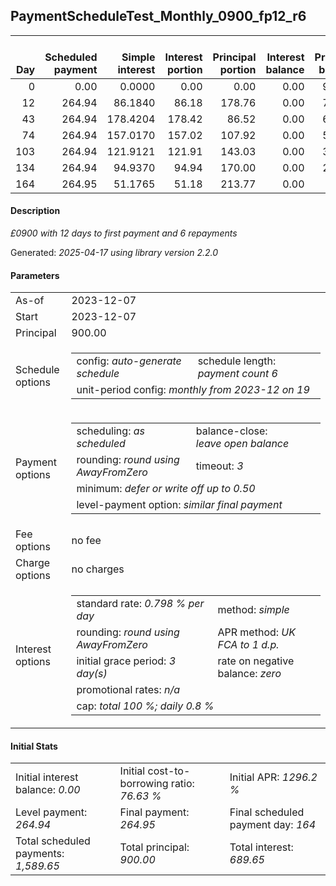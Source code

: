 <h2>PaymentScheduleTest_Monthly_0900_fp12_r6</h2>
<table>
    <thead style="vertical-align: bottom;">
        <th style="text-align: right;">Day</th>
        <th style="text-align: right;">Scheduled payment</th>
        <th style="text-align: right;">Simple interest</th>
        <th style="text-align: right;">Interest portion</th>
        <th style="text-align: right;">Principal portion</th>
        <th style="text-align: right;">Interest balance</th>
        <th style="text-align: right;">Principal balance</th>
        <th style="text-align: right;">Total simple interest</th>
        <th style="text-align: right;">Total interest</th>
        <th style="text-align: right;">Total principal</th>
    </thead>
    <tr style="text-align: right;">
        <td class="ci00">0</td>
        <td class="ci01" style="white-space: nowrap;">0.00</td>
        <td class="ci02">0.0000</td>
        <td class="ci03">0.00</td>
        <td class="ci04">0.00</td>
        <td class="ci05">0.00</td>
        <td class="ci06">900.00</td>
        <td class="ci07">0.0000</td>
        <td class="ci08">0.00</td>
        <td class="ci09">0.00</td>
    </tr>
    <tr style="text-align: right;">
        <td class="ci00">12</td>
        <td class="ci01" style="white-space: nowrap;">264.94</td>
        <td class="ci02">86.1840</td>
        <td class="ci03">86.18</td>
        <td class="ci04">178.76</td>
        <td class="ci05">0.00</td>
        <td class="ci06">721.24</td>
        <td class="ci07">86.1840</td>
        <td class="ci08">86.18</td>
        <td class="ci09">178.76</td>
    </tr>
    <tr style="text-align: right;">
        <td class="ci00">43</td>
        <td class="ci01" style="white-space: nowrap;">264.94</td>
        <td class="ci02">178.4204</td>
        <td class="ci03">178.42</td>
        <td class="ci04">86.52</td>
        <td class="ci05">0.00</td>
        <td class="ci06">634.72</td>
        <td class="ci07">264.6044</td>
        <td class="ci08">264.60</td>
        <td class="ci09">265.28</td>
    </tr>
    <tr style="text-align: right;">
        <td class="ci00">74</td>
        <td class="ci01" style="white-space: nowrap;">264.94</td>
        <td class="ci02">157.0170</td>
        <td class="ci03">157.02</td>
        <td class="ci04">107.92</td>
        <td class="ci05">0.00</td>
        <td class="ci06">526.80</td>
        <td class="ci07">421.6214</td>
        <td class="ci08">421.62</td>
        <td class="ci09">373.20</td>
    </tr>
    <tr style="text-align: right;">
        <td class="ci00">103</td>
        <td class="ci01" style="white-space: nowrap;">264.94</td>
        <td class="ci02">121.9121</td>
        <td class="ci03">121.91</td>
        <td class="ci04">143.03</td>
        <td class="ci05">0.00</td>
        <td class="ci06">383.77</td>
        <td class="ci07">543.5334</td>
        <td class="ci08">543.53</td>
        <td class="ci09">516.23</td>
    </tr>
    <tr style="text-align: right;">
        <td class="ci00">134</td>
        <td class="ci01" style="white-space: nowrap;">264.94</td>
        <td class="ci02">94.9370</td>
        <td class="ci03">94.94</td>
        <td class="ci04">170.00</td>
        <td class="ci05">0.00</td>
        <td class="ci06">213.77</td>
        <td class="ci07">638.4705</td>
        <td class="ci08">638.47</td>
        <td class="ci09">686.23</td>
    </tr>
    <tr style="text-align: right;">
        <td class="ci00">164</td>
        <td class="ci01" style="white-space: nowrap;">264.95</td>
        <td class="ci02">51.1765</td>
        <td class="ci03">51.18</td>
        <td class="ci04">213.77</td>
        <td class="ci05">0.00</td>
        <td class="ci06">0.00</td>
        <td class="ci07">689.6470</td>
        <td class="ci08">689.65</td>
        <td class="ci09">900.00</td>
    </tr>
</table>
<h4>Description</h4>
<p><i>£0900 with 12 days to first payment and 6 repayments</i></p>
<p>Generated: <i>2025-04-17 using library version 2.2.0</i></p>
<h4>Parameters</h4>
<table>
    <tr>
        <td>As-of</td>
        <td>2023-12-07</td>
    </tr>
    <tr>
        <td>Start</td>
        <td>2023-12-07</td>
    </tr>
    <tr>
        <td>Principal</td>
        <td>900.00</td>
    </tr>
    <tr>
        <td>Schedule options</td>
        <td>
            <table>
                <tr>
                    <td>config: <i>auto-generate schedule</i></td>
                    <td>schedule length: <i><i>payment count</i> 6</i></td>
                </tr>
                <tr>
                    <td colspan="2" style="white-space: nowrap;">unit-period config: <i>monthly from 2023-12 on 19</i></td>
                </tr>
            </table>
        </td>
    </tr>
    <tr>
        <td>Payment options</td>
        <td>
            <table>
                <tr>
                    <td>scheduling: <i>as scheduled</i></td>
                    <td>balance-close: <i>leave&nbsp;open&nbsp;balance</i></td>
                </tr>
                <tr>
                    <td>rounding: <i>round using AwayFromZero</i></td>
                    <td>timeout: <i>3</i></td>
                </tr>
                <tr>
                    <td colspan='2'>minimum: <i>defer&nbsp;or&nbsp;write&nbsp;off&nbsp;up&nbsp;to&nbsp;0.50</i></td>
                </tr>
                <tr>
                    <td colspan='2'>level-payment option: <i>similar&nbsp;final&nbsp;payment</i></td>
                </tr>
            </table>
        </td>
    </tr>
    <tr>
        <td>Fee options</td>
        <td>no fee
        </td>
    </tr>
    <tr>
        <td>Charge options</td>
        <td>no charges
        </td>
    </tr>
    <tr>
        <td>Interest options</td>
        <td>
            <table>
                <tr>
                    <td>standard rate: <i>0.798 % per day</i></td>
                    <td>method: <i>simple</i></td>
                </tr>
                <tr>
                    <td>rounding: <i>round using AwayFromZero</i></td>
                    <td>APR method: <i>UK FCA to 1 d.p.</i></td>
                </tr>
                <tr>
                    <td>initial grace period: <i>3 day(s)</i></td>
                    <td>rate on negative balance: <i>zero</i></td>
                </tr>
                <tr>
                    <td colspan="2">promotional rates: <i><i>n/a</i></i></td>
                </tr>
                <tr>
                    <td colspan="2">cap: <i>total 100 %; daily 0.8 %</td>
                </tr>
            </table>
        </td>
    </tr>
</table>
<h4>Initial Stats</h4>
<table>
    <tr>
        <td>Initial interest balance: <i>0.00</i></td>
        <td>Initial cost-to-borrowing ratio: <i>76.63 %</i></td>
        <td>Initial APR: <i>1296.2 %</i></td>
    </tr>
    <tr>
        <td>Level payment: <i>264.94</i></td>
        <td>Final payment: <i>264.95</i></td>
        <td>Final scheduled payment day: <i>164</i></td>
    </tr>
    <tr>
        <td>Total scheduled payments: <i>1,589.65</i></td>
        <td>Total principal: <i>900.00</i></td>
        <td>Total interest: <i>689.65</i></td>
    </tr>
</table>
